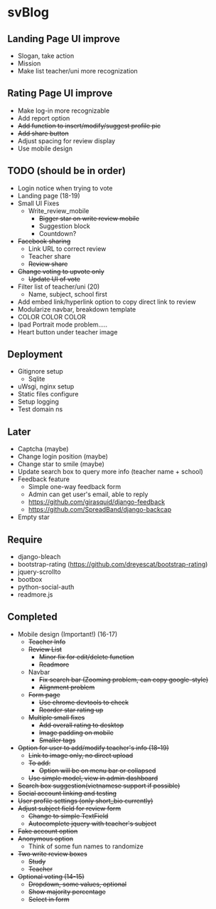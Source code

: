 # svBlog

## Landing Page UI improve

* Slogan, take action
* Mission
* Make list teacher/uni more recognization

## Rating Page UI improve

* Make log-in more recognizable
* Add report option
* ~~Add function to insert/modify/suggest profile pic~~
* ~~Add share button~~
* Adjust spacing for review display
* Use mobile design

## TODO (should be in order)

* Login notice when trying to vote
* Landing page (18-19)
* Small UI Fixes
	* Write_review_mobile
		* ~~Bigger star on write review mobile~~
		* Suggestion block
		* Countdown?
* ~~Facebook sharing~~
	* Link URL to correct review
	* Teacher share
	* ~~Review share~~
* ~~Change voting to upvote only~~
	* ~~Update UI of vote~~
* Filter list of teacher/uni (20)
	* Name, subject, school first
* Add embed link/hyperlink option to copy direct link to review
* Modularize navbar, breakdown template
* COLOR COLOR COLOR
* Ipad Portrait mode problem.....
* Heart button under teacher image 

## Deployment
* Gitignore setup
	* Sqlite
* uWsgi, nginx setup
* Static files configure
* Setup logging
* Test domain ns

## Later
* Captcha (maybe)
* Change login position (maybe)
* Change star to smile (maybe)
* Update search box to query more info (teacher name + school)
* Feedback feature
	* Simple one-way feedback form
	* Admin can get user's email, able to reply
	* https://github.com/girasquid/django-feedback
	* https://github.com/SpreadBand/django-backcap
* Empty star

## Require
* django-bleach
* bootstrap-rating (https://github.com/dreyescat/bootstrap-rating)
* jquery-scrollto
* bootbox
* python-social-auth
* readmore.js

## Completed
* Mobile design (Important!) (16-17)
	* ~~Teacher Info~~
	* ~~Review List~~
		* ~~Minor fix for edit/delete function~~
		* ~~Readmore~~
	* Navbar
		* ~~Fix search bar (Zooming problem, can copy google-style)~~
		* ~~Alignment problem~~
	* ~~Form page~~
		* ~~Use chrome devtools to check~~
		* ~~Reorder star rating up~~
	* ~~Multiple small fixes~~
		* ~~Add overall rating to desktop~~
		* ~~Image padding on mobile~~
		* ~~Smaller tags~~
* ~~Option for user to add/modify teacher's info (18-19)~~
	* ~~Link to image only, no direct upload~~
	* ~~To add:~~
		* ~~Option will be on menu bar or collapsed~~
	* ~~Use simple model, view in admin dashboard~~
* ~~Search box suggestion(vietnamese support if possible)~~
* ~~Social account linking and testing~~
* ~~User profile settings (only short_bio currently)~~
* ~~Adjust subject field for review form~~
	* ~~Change to simple TextField~~
	* ~~Autocomplete jquery with teacher's subject~~
* ~~Fake account option~~
* ~~Anonymous option~~
	* Think of some fun names to randomize
* ~~Two write review boxes~~
	* ~~Study~~
	* ~~Teacher~~
* ~~Optional voting (14-15)~~
	* ~~Dropdown, some values, optional~~
	* ~~Show majority percentage~~
	* ~~Select in form~~